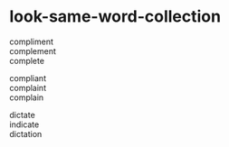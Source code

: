 # look-same-word-collection

compliment  
complement  
complete  

compliant  
complaint  
complain  


dictate  
indicate  
dictation  


